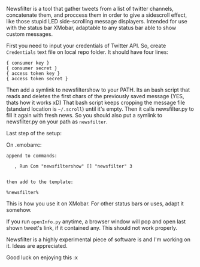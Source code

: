  Newsfilter is a tool that gather tweets from a list of twitter channels, concatenate them, and proccess them in order to
 give a sidescroll effect, like those stupid LED side-scrolling message displayers.
 Intended for use with the status bar XMobar, adaptable to any status bar able to show custom messages.
 


First you need to input your credentials of Twitter API.
So, create `Credentials` text file on local repo folder. It should have four lines:

```
{ consumer key }
{ consumer secret }
{ access token key }
{ access token secret }

```

Then add a symlink to newsfiltershow to your PATH. Its an bash script that reads and deletes the first chars of the previously saved message (YES, thats how it works xD)
That bash script keeps cropping the message file (standard location is `~/.scroll`) until it's empty. Then it calls newsfilter.py to fill it again with fresh news. So 
you should also put a symlink to newsfilter.py on your path as `newsfilter`.

Last step of the setup:

On .xmobarrc:
```
append to commands:

   , Run Com "newsfiltershow" [] "newsfilter" 3


then add to the template:

%newsfilter%
```

This is how you use it on XMobar. For other status bars or uses, adapt it somehow.

If you run `openInfo.py` anytime, a browser window will pop and open last shown tweet's link, if it contained any. This should not work properly.

Newsfilter is a highly experimental piece of software is and I'm working on it. Ideas are appreciated.

Good luck on enjoying this :x
